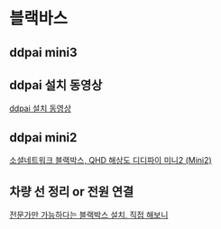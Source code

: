 # 블랙바스

## ddpai mini3

## ddpai 설치 동영상
[ddpai 설치 동영상](http://ddpai.co.kr/home/contents/main/html.php?htmid=proc/Installation.htm)

## ddpai mini2
[소셜네트워크 블랙박스, QHD 해상도 디디파이 미니2 (Mini2)](https://m.post.naver.com/viewer/postView.nhn?volumeNo=10267524&memberNo=724)

## 차량 선 정리 or 전원 연결
[전문가만 가능하다는 블랙박스 설치, 직접 해보니](https://jejuin.tistory.com/1715)
